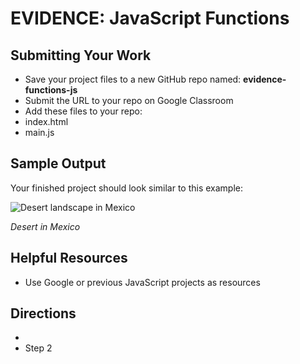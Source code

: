 ﻿# EVIDENCE: JavaScript Functions

## Submitting Your Work
 - Save your project files to a new GitHub repo named: **evidence-functions-js**
 - Submit the URL to your repo on Google Classroom
 - Add these files to your repo:
 -  index.html
 -  main.js

## Sample Output

Your finished project should look similar to this example:

![Desert landscape in Mexico](desert-mexico.png "Mexican Desert")

*Desert in Mexico*

## Helpful Resources

 - Use Google or previous JavaScript projects as resources
 
## Directions

 - 
 - Step 2


